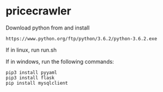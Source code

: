 # pricecrawler
Download python from and install

	https://www.python.org/ftp/python/3.6.2/python-3.6.2.exe

If in linux, run run.sh

If in windows, run the following commands:

	pip3 install pyyaml
	pip3 install flask
	pip install mysqlclient